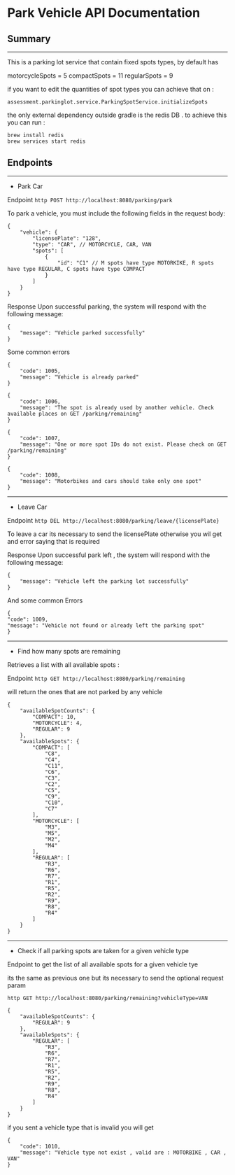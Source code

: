 # Park Vehicle API Documentation

## Summary

---
This is a parking lot service that contain fixed spots types, by default has

motorcycleSpots = 5 
compactSpots = 11
regularSpots = 9

if you want to edit the quantities of spot types you can achieve that on :

```
assessment.parkinglot.service.ParkingSpotService.initializeSpots
```


the only external dependency outside gradle is the redis DB .
to achieve this you can run : 
```
brew install redis 
brew services start redis
```

## Endpoints

---

* Park Car  

Endpoint ```http POST http://localhost:8080/parking/park```
 
To park a vehicle, you must include the following fields in the request body:

```
{
    "vehicle": {
        "licensePlate": "128",
        "type": "CAR", // MOTORCYCLE, CAR, VAN
        "spots": [
            {
                "id": "C1" // M spots have type MOTORKIKE, R spots have type REGULAR, C spots have type COMPACT
            }
        ]
    }
}
```
Response
Upon successful parking, the system will respond with the following message:

```
{
    "message": "Vehicle parked successfully"
}
```
Some common errors
```
{
    "code": 1005,
    "message": "Vehicle is already parked"
}
```

```
{
    "code": 1006,
    "message": "The spot is already used by another vehicle. Check available places on GET /parking/remaining"
}
```
```
{
    "code": 1007,
    "message": "One or more spot IDs do not exist. Please check on GET /parking/remaining"
}
```
```
{
    "code": 1008,
    "message": "Motorbikes and cars should take only one spot"
}
```
---
* Leave Car


Endpoint  ```http DEL http://localhost:8080/parking/leave/{licensePlate}```
 
To leave a car its necessary to send the licensePlate otherwise you wil get and error saying that is required

Response
Upon successful park left , the system will respond with the following message:

```
{
    "message": "Vehicle left the parking lot successfully"
}
```

And some common Errors
```
{
"code": 1009,
"message": "Vehicle not found or already left the parking spot"
}
```

---

* Find how many spots are remaining 

Retrieves a list with all available spots :

Endpoint ```http GET http://localhost:8080/parking/remaining```

will return the ones that are not parked by any vehicle
```
{
    "availableSpotCounts": {
        "COMPACT": 10,
        "MOTORCYCLE": 4,
        "REGULAR": 9
    },
    "availableSpots": {
        "COMPACT": [
            "C8",
            "C4",
            "C11",
            "C6",
            "C3",
            "C2",
            "C5",
            "C9",
            "C10",
            "C7"
        ],
        "MOTORCYCLE": [
            "M3",
            "M5",
            "M2",
            "M4"
        ],
        "REGULAR": [
            "R3",
            "R6",
            "R7",
            "R1",
            "R5",
            "R2",
            "R9",
            "R8",
            "R4"
        ]
    }
}
```

---

* Check if all parking spots are taken for a given vehicle type

Endpoint to get the list of all available spots  for a given vehicle tye

its the same as previous one but its necessary to send the optional request param 

```http GET http://localhost:8080/parking/remaining?vehicleType=VAN```

```
{
    "availableSpotCounts": {
        "REGULAR": 9
    },
    "availableSpots": {
        "REGULAR": [
            "R3",
            "R6",
            "R7",
            "R1",
            "R5",
            "R2",
            "R9",
            "R8",
            "R4"
        ]
    }
}
```

if you sent a vehicle type that is invalid you will get 


```
{
    "code": 1010,
    "message": "Vehicle type not exist , valid are : MOTORBIKE , CAR , VAN"
}
```
